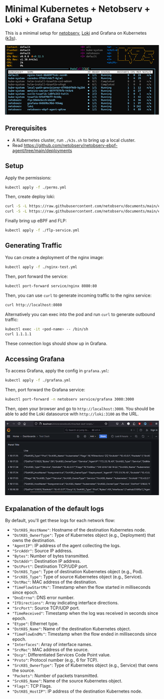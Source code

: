 # Minimal Kubernetes + Netobserv + Loki + Grafana Setup 

This is a minimal setup for [netobserv](https://github.com/netobserv), [Loki](https://grafana.com/oss/loki/) and Grafana on Kubernetes ([k3s](https://k3s.io/)).

![](img/k9s-example.png)

## Prerequisites
- A Kubernetes cluster, run `./k3s.sh` to bring up a local cluster.
- Read https://github.com/netobserv/netobserv-ebpf-agent/tree/main/deployments 

## Setup

Apply the permissions:

```bash
kubectl apply -f ./perms.yml
```

Then, create deploy loki:
```bash
curl -S -L https://raw.githubusercontent.com/netobserv/documents/main/examples/zero-click-loki/1-storage.yaml | kubectl create -n netobserv -f - 
curl -S -L https://raw.githubusercontent.com/netobserv/documents/main/examples/zero-click-loki/2-loki.yaml | kubectl create -n netobserv -f -
```

Finally bring up eBPF and FLP:
```bash
kubectl apply -f ./flp-service.yml
```

## Generating Traffic

You can create a deployment of the nginx image:
```bash
kubectl apply -f ./nginx-test.yml
```

Then, port forward the service:
```bash
kubectl port-forward service/nginx 8080:80
```

Then, you can use `curl` to generate incoming traffic to the nginx service:
```bash
curl http://localhost:8080
```

Alternatively you can exec into the pod and run `curl` to generate outbound traffic: 
```bash
kubectl exec -it <pod-name> -- /bin/sh
curl 1.1.1.1
```

These connection logs should show up in Grafana.

## Accessing Grafana

To access Grafana, apply the config in `grafana.yml`:
```bash
kubectl apply -f ./grafana.yml
```

Then, port forward the Grafana service:

```bash
kubectl port-forward -n netobserv service/grafana 3000:3000
```

Then, open your browser and go to `http://localhost:3000`. You should be able to add the Loki datasource with `http://loki:3100` as the URL.

![](img/grafana-example.png)

## Expalanation of the default logs
By default, you'll get these logs for each network flow:
- `"DstK8S_HostName"`: Hostname of the destination Kubernetes node.
- `"DstK8S_OwnerType"`: Type of Kubernetes object (e.g., Deployment) that owns the destination.
- `"AgentIP"`: IP address of the agent collecting the logs.
- `"SrcAddr"`: Source IP address.
- `"Bytes"`: Number of bytes transmitted.
- `"DstAddr"`: Destination IP address.
- `"DstPort"`: Destination TCP/UDP port.
- `"DstK8S_Type"`: Type of destination Kubernetes object (e.g., Pod).
- `"SrcK8S_Type"`: Type of source Kubernetes object (e.g., Service).
- `"DstMac"`: MAC address of the destination.
- `"TimeFlowStartMs"`: Timestamp when the flow started in milliseconds since epoch.
- `"DnsErrno"`: DNS error number.
- `"IfDirections"`: Array indicating interface directions.
- `"SrcPort"`: Source TCP/UDP port.
- `"TimeReceived"`: Timestamp when the log was received in seconds since epoch.
- `"Etype"`: Ethernet type.
- `"DstK8S_Name"`: Name of the destination Kubernetes object.
- `"TimeFlowEndMs"`: Timestamp when the flow ended in milliseconds since epoch.
- `"Interfaces"`: Array of interface names.
- `"SrcMac"`: MAC address of the source.
- `"Dscp"`: Differentiated Services Code Point value.
- `"Proto"`: Protocol number (e.g., 6 for TCP).
- `"SrcK8S_OwnerType"`: Type of Kubernetes object (e.g., Service) that owns the source.
- `"Packets"`: Number of packets transmitted.
- `"SrcK8S_Name"`: Name of the source Kubernetes object.
- `"Flags"`: TCP Flags.
- `"DstK8S_HostIP"`: IP address of the destination Kubernetes node.
